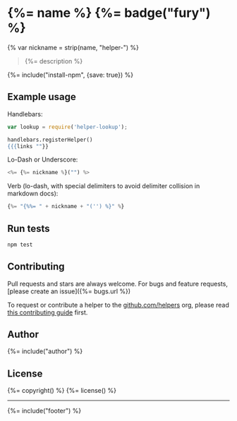# {%= name %} {%= badge("fury") %}
{% var nickname = strip(name, "helper-") %}
> {%= description %}


{%= include("install-npm", {save: true}) %}

## Example usage

Handlebars:

```js
var lookup = require('helper-lookup');
```

```handlebars
handlebars.registerHelper()
{{{links ""}}
```

Lo-Dash or Underscore:

```js
<%= {%= nickname %}("") %>
```

Verb (lo-dash, with special delimiters to avoid delimiter collision in markdown docs):

```js
{%= "{%%= " + nickname + "('') %}" %}
```

## Run tests

```bash
npm test
```

## Contributing
Pull requests and stars are always welcome. For bugs and feature requests, [please create an issue]({%= bugs.url %})

To request or contribute a helper to the [github.com/helpers][helpers] org, please read [this contributing guide][guide] first.

## Author
{%= include("author") %}

## License
{%= copyright() %}
{%= license() %}

***

{%= include("footer") %}

[assemble]: https://github.com/assemble/assemble
[generator-verb]: https://github.com/assemble/generator-verb
[handlebars-helpers]: https://github.com/assemble/handlebars-helpers/
[handlebars]: https://github.com/wycats/handlebars.js/
[helpers]: https://github.com/helpers
[Lo-Dash]: https://lodash.com/
[template]: https://github.com/jonschlinkert/template
[underscore]: https://github.com/jashkenas/underscore
[verb]: https://github.com/assemble/verb
[guide]: https://github.com/helpers/requests

